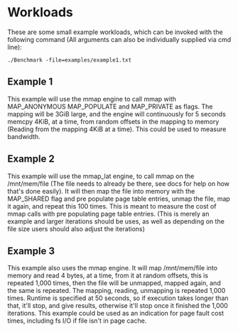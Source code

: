 # Workloads

These are some small example workloads, which can be invoked with the following command (All arguments can also be individually supplied via cmd line):

```shell
./Benchmark -file=examples/example1.txt
```

## Example 1

This example will use the mmap engine to call mmap with MAP_ANONYMOUS MAP_POPULATE and MAP_PRIVATE as flags. The mapping will be 3GiB large, and the engine will continuously for 5 seconds memcpy 4KiB, at a time, from random offsets in the mapping to memory (Reading from the mapping 4KiB at a time). This could be used to measure bandwidth.

## Example 2

This example will use the mmap_lat engine, to call mmap on the /mnt/mem/file (The file needs to already be there, see docs for help on how that's done easily). It will then map the file into memory with the MAP_SHARED flag and pre populate page table entries, unmap the file, map it again, and repeat this 100 times. This is meant to measure the cost of mmap calls with pre populating page table entries. (This is merely an example and larger iterations should be uses, as well as depending on the file size users should also adjust the iterations)

## Example 3

This example also uses the mmap engine. It will map /mnt/mem/file into memory and read 4 bytes, at a time, from it at random offsets, this is repeated 1,000 times, then the file will be unmapped, mapped again, and the same is repeated. The mapping, reading, unmapping is repeated 1,000 times. Runtime is specified at 50 seconds, so if execution takes longer than that, it'll stop, and give results, otherwise it'll stop once it finished the 1,000 iterations. This example could be used as an indication for page fault cost times, including fs I/O if file isn't in page cache.
